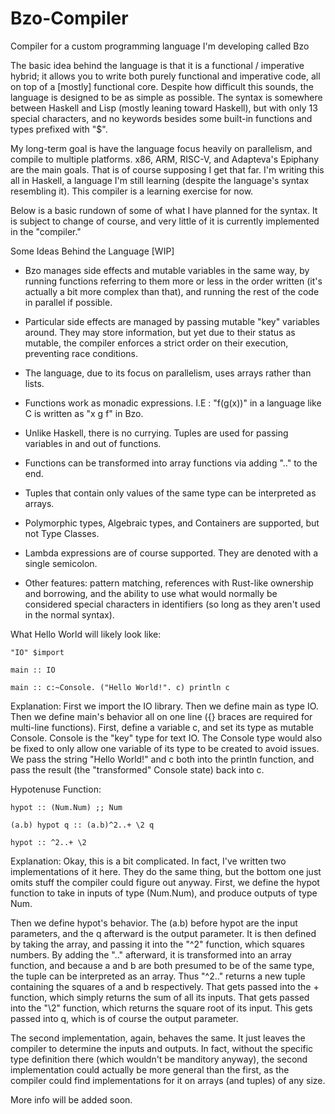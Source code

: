 # Bzo-Compiler
Compiler for a custom programming language I'm developing called Bzo


The basic idea behind the language is that it is a functional / imperative hybrid; it allows you to write both purely functional and imperative code, all on top of a [mostly] functional core. Despite how difficult this sounds, the language is designed to be as simple as possible. The syntax is somewhere between Haskell and Lisp (mostly leaning toward Haskell), but with only 13 special characters, and no keywords besides some built-in functions and types prefixed with "$".

My long-term goal is have the language focus heavily on parallelism, and compile to multiple platforms. x86, ARM, RISC-V, and Adapteva's Epiphany are the main goals. That is of course supposing I get that far. I'm writing this all in Haskell, a language I'm still learning (despite the language's syntax resembling it). This compiler is a learning exercise for now.

Below is a basic rundown of some of what I have planned for the syntax. It is subject to change of course, and very little of it is currently implemented in the "compiler."


Some Ideas Behind the Language [WIP]

* Bzo manages side effects and mutable variables in the same way, by running functions referring to them more or less in the order written (it's actually a bit more complex than that), and running the rest of the code in parallel if possible.

* Particular side effects are managed by passing mutable "key" variables around. They may store information, but yet due to their status as mutable, the compiler enforces a strict order on their execution, preventing race conditions.

* The language, due to its focus on parallelism, uses arrays rather than lists.

* Functions work as monadic expressions. I.E : "f(g(x))" in a language like C is written as "x g f" in Bzo.

* Unlike Haskell, there is no currying. Tuples are used for passing variables in and out of functions.

* Functions can be transformed into array functions via adding ".." to the end.

* Tuples that contain only values of the same type can be interpreted as arrays.

* Polymorphic types, Algebraic types, and Containers are supported, but not Type Classes.

* Lambda expressions are of course supported. They are denoted with a single semicolon.

* Other features: pattern matching, references with Rust-like ownership and borrowing, and the ability to use what would normally be considered special characters in identifiers (so long as they aren't used in the normal syntax).


What Hello World will likely look like:
```
"IO" $import

main :: IO

main :: c:~Console. ("Hello World!". c) println c
```
Explanation:
First we import the IO library.
Then we define main as type IO.
Then we define main's behavior all on one line ({} braces are required for multi-line functions). First, define a variable c, and set its type as mutable Console. Console is the "key" type for text IO. The Console type would also be fixed to only allow one variable of its type to be created to avoid issues. We pass the string "Hello World!" and c both into the println function, and pass the result (the "transformed" Console state) back into c.


Hypotenuse Function:
```
hypot :: (Num.Num) ;; Num

(a.b) hypot q :: (a.b)^2..+ \2 q

hypot :: ^2..+ \2
```

Explanation:
Okay, this is a bit complicated. In fact, I've written two implementations of it here. They do the same thing, but the bottom one just omits stuff the compiler could figure out anyway. First, we define the hypot function to take in inputs of type (Num.Num), and produce outputs of type Num.

Then we define hypot's behavior. The (a.b) before hypot are the input parameters, and the q afterward is the output parameter. It is then defined by taking the array, and passing it into the "^2" function, which squares numbers. By adding the ".." afterward, it is transformed into an array function, and because a and b are both presumed to be of the same type, the tuple can be interpreted as an array. Thus "^2.." returns a new tuple containing the squares of a and b respectively. That gets passed into the + function, which simply returns the sum of all its inputs. That gets passed into the "\2" function, which returns the square root of its input. This gets passed into q, which is of course the output parameter.

The second implementation, again, behaves the same. It just leaves the compiler to determine the inputs and outputs. In fact, without the specific type definition there (which wouldn't be manditory anyway), the second implementation could actually be more general than the first, as the compiler could find implementations for it on arrays (and tuples) of any size.




More info will be added soon.
